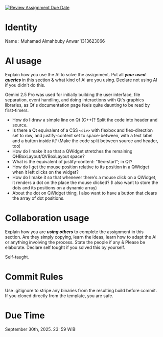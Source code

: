 [![Review Assignment Due Date](https://classroom.github.com/assets/deadline-readme-button-22041afd0340ce965d47ae6ef1cefeee28c7c493a6346c4f15d667ab976d596c.svg)](https://classroom.github.com/a/1PRAkQnI)
# Identity
Name : Muhamad Almahbuby Anwar
1313623066

# AI usage
Explain how you use the AI to solve the assignment. Put all ***your used queries*** in this section & what kind of AI are you using. Declare not using AI if you didn't do this.  

Gemini 2.5 Pro was used for initially building the user interface, file separation, event handling, and doing interactions with Qt's graphics libraries, as Qt's documentation page feels quite daunting to be read by first-timers.

- How do I draw a simple line on Qt (C++)? Split the code into header and source. 
- Is there a Qt equivalent of a CSS `<div>` with flexbox and flex-direction set to row, and justify-content set to space-between, with a text label and a button inside it? (Make the code split between source and header, too) 
- How do I make it so that a QWidget stretches the remaining QHBoxLayout/QVBoxLayout space? 
- What is the equivalent of justify-content: "flex-start"; in Qt? 
- How do I get the mouse position relative to its position in a QWidget when it left clicks on the widget? 
- How do I make it so that whenever there's a mouse click on a QWidget, it renders a dot on the place the mouse clicked? (I also want to store the dots and its positions on a dynamic array) 
- About the dot on QWidget thing, I also want to have a button that clears the array of dot positions. 

# Collaboration usage
Explain how you are ***using others*** to complete the assignment in this section. Are they simply copying, learn the ideas, learn how to adapt the AI or anything involving the process. State the people if any & Please be elaborate. Declare self tought if you solved this by yourself. 

Self-taught.

# Commit Rules
Use .gitignore to stripe any binaries from the resulting build before commit.  If you cloned directly from the template, you are safe. 

# Due Time
September 30th, 2025. 23: 59 WIB
